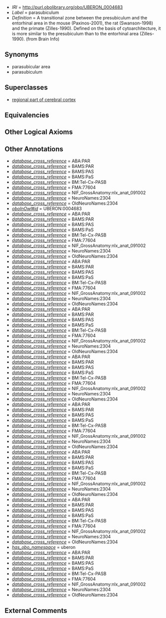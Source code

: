  * *IRI* = http://purl.obolibrary.org/obo/UBERON_0004683
 * *Label* = parasubiculum
 * *Definition* = A transitional zone between the presubiculum and the entorhinal area in the mouse (Paxinos-2001), the rat (Swanson-1998) and the primate (Zilles-1990). Defined on the basis of cytoarchitecture, it is more similar to the presubiculum than to the entorhinal area (Zilles-1990). (from Brain Info)

## Synonyms

 * parasubicular area
 * parasubiculum

## Superclasses

 * [regional part of cerebral cortex](../../UBERON/19/UBERON_0002619.md)

## Equivalencies


## Other Logical Axioms


## Other Annotations

 * *[database_cross_reference](../../ef/oboInOwl#hasDbXref.md)* = ABA:PAR
 * *[database_cross_reference](../../ef/oboInOwl#hasDbXref.md)* = BAMS:PAR
 * *[database_cross_reference](../../ef/oboInOwl#hasDbXref.md)* = BAMS:PAS
 * *[database_cross_reference](../../ef/oboInOwl#hasDbXref.md)* = BAMS:PaS
 * *[database_cross_reference](../../ef/oboInOwl#hasDbXref.md)* = BM:Tel-Cx-PASB
 * *[database_cross_reference](../../ef/oboInOwl#hasDbXref.md)* = FMA:77604
 * *[database_cross_reference](../../ef/oboInOwl#hasDbXref.md)* = NIF_GrossAnatomy:nlx_anat_091002
 * *[database_cross_reference](../../ef/oboInOwl#hasDbXref.md)* = NeuroNames:2304
 * *[database_cross_reference](../../ef/oboInOwl#hasDbXref.md)* = OldNeuroNames:2304
 * *[oboInOwl#id](../../id/oboInOwl#id.md)* = UBERON:0004683
 * *[database_cross_reference](../../ef/oboInOwl#hasDbXref.md)* = ABA:PAR
 * *[database_cross_reference](../../ef/oboInOwl#hasDbXref.md)* = BAMS:PAR
 * *[database_cross_reference](../../ef/oboInOwl#hasDbXref.md)* = BAMS:PAS
 * *[database_cross_reference](../../ef/oboInOwl#hasDbXref.md)* = BAMS:PaS
 * *[database_cross_reference](../../ef/oboInOwl#hasDbXref.md)* = BM:Tel-Cx-PASB
 * *[database_cross_reference](../../ef/oboInOwl#hasDbXref.md)* = FMA:77604
 * *[database_cross_reference](../../ef/oboInOwl#hasDbXref.md)* = NIF_GrossAnatomy:nlx_anat_091002
 * *[database_cross_reference](../../ef/oboInOwl#hasDbXref.md)* = NeuroNames:2304
 * *[database_cross_reference](../../ef/oboInOwl#hasDbXref.md)* = OldNeuroNames:2304
 * *[database_cross_reference](../../ef/oboInOwl#hasDbXref.md)* = ABA:PAR
 * *[database_cross_reference](../../ef/oboInOwl#hasDbXref.md)* = BAMS:PAR
 * *[database_cross_reference](../../ef/oboInOwl#hasDbXref.md)* = BAMS:PAS
 * *[database_cross_reference](../../ef/oboInOwl#hasDbXref.md)* = BAMS:PaS
 * *[database_cross_reference](../../ef/oboInOwl#hasDbXref.md)* = BM:Tel-Cx-PASB
 * *[database_cross_reference](../../ef/oboInOwl#hasDbXref.md)* = FMA:77604
 * *[database_cross_reference](../../ef/oboInOwl#hasDbXref.md)* = NIF_GrossAnatomy:nlx_anat_091002
 * *[database_cross_reference](../../ef/oboInOwl#hasDbXref.md)* = NeuroNames:2304
 * *[database_cross_reference](../../ef/oboInOwl#hasDbXref.md)* = OldNeuroNames:2304
 * *[database_cross_reference](../../ef/oboInOwl#hasDbXref.md)* = ABA:PAR
 * *[database_cross_reference](../../ef/oboInOwl#hasDbXref.md)* = BAMS:PAR
 * *[database_cross_reference](../../ef/oboInOwl#hasDbXref.md)* = BAMS:PAS
 * *[database_cross_reference](../../ef/oboInOwl#hasDbXref.md)* = BAMS:PaS
 * *[database_cross_reference](../../ef/oboInOwl#hasDbXref.md)* = BM:Tel-Cx-PASB
 * *[database_cross_reference](../../ef/oboInOwl#hasDbXref.md)* = FMA:77604
 * *[database_cross_reference](../../ef/oboInOwl#hasDbXref.md)* = NIF_GrossAnatomy:nlx_anat_091002
 * *[database_cross_reference](../../ef/oboInOwl#hasDbXref.md)* = NeuroNames:2304
 * *[database_cross_reference](../../ef/oboInOwl#hasDbXref.md)* = OldNeuroNames:2304
 * *[database_cross_reference](../../ef/oboInOwl#hasDbXref.md)* = ABA:PAR
 * *[database_cross_reference](../../ef/oboInOwl#hasDbXref.md)* = BAMS:PAR
 * *[database_cross_reference](../../ef/oboInOwl#hasDbXref.md)* = BAMS:PAS
 * *[database_cross_reference](../../ef/oboInOwl#hasDbXref.md)* = BAMS:PaS
 * *[database_cross_reference](../../ef/oboInOwl#hasDbXref.md)* = BM:Tel-Cx-PASB
 * *[database_cross_reference](../../ef/oboInOwl#hasDbXref.md)* = FMA:77604
 * *[database_cross_reference](../../ef/oboInOwl#hasDbXref.md)* = NIF_GrossAnatomy:nlx_anat_091002
 * *[database_cross_reference](../../ef/oboInOwl#hasDbXref.md)* = NeuroNames:2304
 * *[database_cross_reference](../../ef/oboInOwl#hasDbXref.md)* = OldNeuroNames:2304
 * *[database_cross_reference](../../ef/oboInOwl#hasDbXref.md)* = ABA:PAR
 * *[database_cross_reference](../../ef/oboInOwl#hasDbXref.md)* = BAMS:PAR
 * *[database_cross_reference](../../ef/oboInOwl#hasDbXref.md)* = BAMS:PAS
 * *[database_cross_reference](../../ef/oboInOwl#hasDbXref.md)* = BAMS:PaS
 * *[database_cross_reference](../../ef/oboInOwl#hasDbXref.md)* = BM:Tel-Cx-PASB
 * *[database_cross_reference](../../ef/oboInOwl#hasDbXref.md)* = FMA:77604
 * *[database_cross_reference](../../ef/oboInOwl#hasDbXref.md)* = NIF_GrossAnatomy:nlx_anat_091002
 * *[database_cross_reference](../../ef/oboInOwl#hasDbXref.md)* = NeuroNames:2304
 * *[database_cross_reference](../../ef/oboInOwl#hasDbXref.md)* = OldNeuroNames:2304
 * *[database_cross_reference](../../ef/oboInOwl#hasDbXref.md)* = ABA:PAR
 * *[database_cross_reference](../../ef/oboInOwl#hasDbXref.md)* = BAMS:PAR
 * *[database_cross_reference](../../ef/oboInOwl#hasDbXref.md)* = BAMS:PAS
 * *[database_cross_reference](../../ef/oboInOwl#hasDbXref.md)* = BAMS:PaS
 * *[database_cross_reference](../../ef/oboInOwl#hasDbXref.md)* = BM:Tel-Cx-PASB
 * *[database_cross_reference](../../ef/oboInOwl#hasDbXref.md)* = FMA:77604
 * *[database_cross_reference](../../ef/oboInOwl#hasDbXref.md)* = NIF_GrossAnatomy:nlx_anat_091002
 * *[database_cross_reference](../../ef/oboInOwl#hasDbXref.md)* = NeuroNames:2304
 * *[database_cross_reference](../../ef/oboInOwl#hasDbXref.md)* = OldNeuroNames:2304
 * *[database_cross_reference](../../ef/oboInOwl#hasDbXref.md)* = ABA:PAR
 * *[database_cross_reference](../../ef/oboInOwl#hasDbXref.md)* = BAMS:PAR
 * *[database_cross_reference](../../ef/oboInOwl#hasDbXref.md)* = BAMS:PAS
 * *[database_cross_reference](../../ef/oboInOwl#hasDbXref.md)* = BAMS:PaS
 * *[database_cross_reference](../../ef/oboInOwl#hasDbXref.md)* = BM:Tel-Cx-PASB
 * *[database_cross_reference](../../ef/oboInOwl#hasDbXref.md)* = FMA:77604
 * *[database_cross_reference](../../ef/oboInOwl#hasDbXref.md)* = NIF_GrossAnatomy:nlx_anat_091002
 * *[database_cross_reference](../../ef/oboInOwl#hasDbXref.md)* = NeuroNames:2304
 * *[database_cross_reference](../../ef/oboInOwl#hasDbXref.md)* = OldNeuroNames:2304
 * *[has_obo_namespace](../../ce/oboInOwl#hasOBONamespace.md)* = uberon
 * *[database_cross_reference](../../ef/oboInOwl#hasDbXref.md)* = ABA:PAR
 * *[database_cross_reference](../../ef/oboInOwl#hasDbXref.md)* = BAMS:PAR
 * *[database_cross_reference](../../ef/oboInOwl#hasDbXref.md)* = BAMS:PAS
 * *[database_cross_reference](../../ef/oboInOwl#hasDbXref.md)* = BAMS:PaS
 * *[database_cross_reference](../../ef/oboInOwl#hasDbXref.md)* = BM:Tel-Cx-PASB
 * *[database_cross_reference](../../ef/oboInOwl#hasDbXref.md)* = FMA:77604
 * *[database_cross_reference](../../ef/oboInOwl#hasDbXref.md)* = NIF_GrossAnatomy:nlx_anat_091002
 * *[database_cross_reference](../../ef/oboInOwl#hasDbXref.md)* = NeuroNames:2304
 * *[database_cross_reference](../../ef/oboInOwl#hasDbXref.md)* = OldNeuroNames:2304

## External Comments

